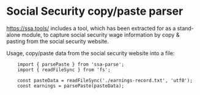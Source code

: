 # Social Security copy/paste parser

https://ssa.tools/ includes a tool, which has been extracted for as a stand-alone module,
to capture social security wage information by copy & pasting from the social security website.

Usage, copy/paste data from the social security website into a file:

        import { parsePaste } from 'ssa-parse';
        import { readFileSync } from 'fs';

        const pasteData = readFileSync('./earnings-record.txt', 'utf8');
        const earnings = parsePaste(pasteData);

